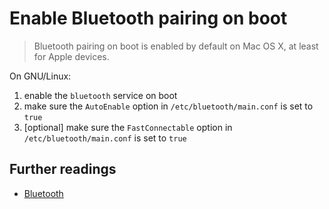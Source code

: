 # Enable Bluetooth pairing on boot

> Bluetooth pairing on boot is enabled by default on Mac OS X, at least for Apple devices.

On GNU/Linux:

1. enable the `bluetooth` service on boot
1. make sure the `AutoEnable` option in `/etc/bluetooth/main.conf` is set to `true`
1. [optional] make sure the `FastConnectable` option in `/etc/bluetooth/main.conf` is set to `true`

## Further readings

- [Bluetooth]

<!--
  References
  -->

<!-- Knowledge base -->
[bluetooth]: bluetooth.md
